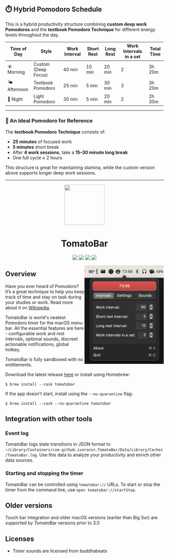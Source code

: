 ## ⏱️ Hybrid Pomodoro Schedule

This is a hybrid productivity structure combining **custom deep work Pomodoros** and the **textbook Pomodoro Technique** for different energy levels throughout the day.

| Time of Day | Style               | Work Interval | Short Rest | Long Rest | Work Intervals in a set  |Total Time |
|-------------|---------------------|---------------|-------------|------------|------------------|-------------|
| ☀️ Morning   | Custom (Deep Focus) | 40 min        | 10 min      | 20 min     | 2        | 3h 20m      |
| 🌤️ Afternoon | Textbook Pomodoro   | 25 min        | 5 min       | 30 min     | 3       | 3h 20m      |
| 🌙 Night     | Light Pomodoro      | 30 min        | 5 min       | 20 min     | 2       | 2h 30m      |

---

### 📌 An Ideal Pomodoro for Reference

The **textbook Pomodoro Technique** consists of:

- **25 minutes** of focused work  
- **5 minutes** short break  
- After **4 work sessions**, take a **15–30 minute long break**  
- One full cycle ≈ 2 hours

This structure is great for maintaining stamina, while the custom version above supports longer deep work sessions.

---

<p align="center">
<img src="https://raw.githubusercontent.com/ivoronin/TomatoBar/main/TomatoBar/Assets.xcassets/AppIcon.appiconset/icon_128x128%402x.png" width="128" height="128"/>
<p>
 
<h1 align="center">TomatoBar</h1>
<p align="center">
<img src="https://img.shields.io/github/actions/workflow/status/ivoronin/TomatoBar/main.yml?branch=main"/> <img src="https://img.shields.io/github/downloads/ivoronin/TomatoBar/total"/> <img src="https://img.shields.io/github/v/release/ivoronin/TomatoBar?display_name=tag"/> <img src="https://img.shields.io/homebrew/cask/v/tomatobar"/>
</p>

<img
  src="https://github.com/ivoronin/TomatoBar/raw/main/screenshot.png?raw=true"
  alt="Screenshot"
  width="50%"
  align="right"
/>

## Overview
Have you ever heard of Pomodoro? It’s a great technique to help you keep track of time and stay on task during your studies or work. Read more about it on <a href="https://en.wikipedia.org/wiki/Pomodoro_Technique">Wikipedia</a>.

TomatoBar is world's neatest Pomodoro timer for the macOS menu bar. All the essential features are here - configurable
work and rest intervals, optional sounds, discreet actionable notifications, global hotkey.

TomatoBar is fully sandboxed with no entitlements.

Download the latest release <a href="https://github.com/ivoronin/TomatoBar/releases/latest/">here</a> or install using Homebrew:
```
$ brew install --cask tomatobar
```

If the app doesn't start, install using the `--no-quarantine` flag:
```
$ brew install --cask --no-quarantine tomatobar
```

## Integration with other tools
### Event log
TomatoBar logs state transitions in JSON format to `~/Library/Containers/com.github.ivoronin.TomatoBar/Data/Library/Caches/TomatoBar.log`. Use this data to analyze your productivity and enrich other data sources.
### Starting and stopping the timer
TomatoBar can be controlled using `tomatobar://` URLs. To start or stop the timer from the command line, use `open tomatobar://startStop`.

## Older versions
Touch bar integration and older macOS versions (earlier than Big Sur) are supported by TomatoBar versions prior to 3.0

## Licenses
 - Timer sounds are licensed from buddhabeats
